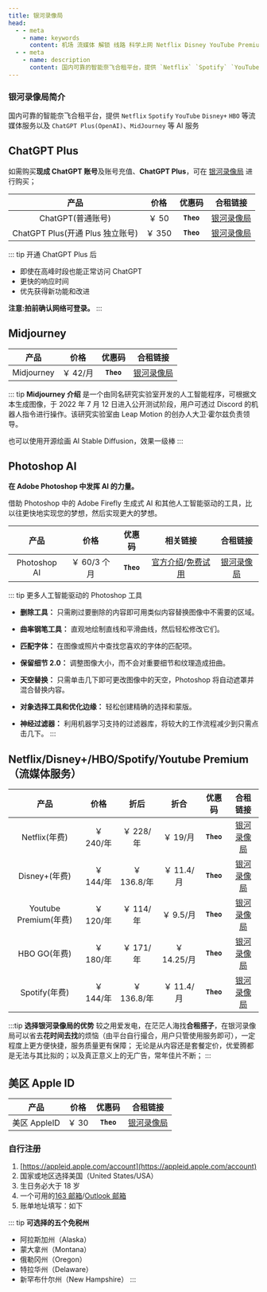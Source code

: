 ```yaml
---
title: 银河录像局
head:
  - - meta
    - name: keywords
      content: 机场 流媒体 解锁 线路 科学上网 Netflix Disney YouTube Premium HOB GO Spotify Hulu 奈飞小铺 银河录像局
  - - meta
    - name: description
      content: 国内可靠的智能奈飞合租平台，提供 `Netflix` `Spotify` `YouTube` `Disney+` `HBO` 等流媒体服务以及 `ChatGPT Plus(OpenAI)`、`MidJourney` 等 AI 服务
---
```


### 银河录像局简介

国内可靠的智能奈飞合租平台，提供 `Netflix` `Spotify` `YouTube` `Disney+` `HBO` 等流媒体服务以及 `ChatGPT Plus(OpenAI)`、`MidJourney` 等 AI 服务

## ChatGPT Plus

如需购买**现成 ChatGPT 账号**及账号充值、**ChatGPT Plus**，可在 [银河录像局](https://nf.video/kaIuE) 进行购买；

|               产品               |  价格  |   优惠码   |               合租链接               |
| :------------------------------: | :----: | :--------: | :----------------------------------: |
|        ChatGPT(普通账号)         | ￥ 50  | **`Theo`** | [银河录像局](https://nf.video/kaIuE) |
| ChatGPT Plus(开通 Plus 独立账号) | ￥ 350 | **`Theo`** | [银河录像局](https://nf.video/kaIuE) |

::: tip 开通 ChatGPT Plus 后

- 即使在高峰时段也能正常访问 ChatGPT
- 更快的响应时间
- 优先获得新功能和改进

**注意:拍前确认网络可登录。**
:::

## Midjourney

|    产品    |   价格   |   优惠码   |               合租链接               |
| :--------: | :------: | :--------: | :----------------------------------: |
| Midjourney | ￥ 42/月 | **`Theo`** | [银河录像局](https://nf.video/kaIuE) |

::: tip **Midjourney 介绍**
是一个由同名研究实验室开发的人工智能程序，可根据文本生成图像，于 2022 年 7 月 12 日进入公开测试阶段，用户可透过 Discord 的机器人指令进行操作。该研究实验室由 Leap Motion 的创办人大卫·霍尔兹负责领导。

也可以使用开源绘画 AI Stable Diffusion，效果一级棒
:::

## Photoshop AI

**在 Adob​​e Photoshop 中发挥 AI 的力量。**

借助 Photoshop 中的 Adob​​e Firefly 生成式 AI 和其他人工智能驱动的工具，比以往更快地实现您的梦想，然后实现更大的梦想。

|     产品     |     价格     |   优惠码   |                                                                          相关链接                                                                           |               合租链接               |
| :----------: | :----------: | :--------: | :---------------------------------------------------------------------------------------------------------------------------------------------------------: | :----------------------------------: |
| Photoshop AI | ￥ 60/3 个月 | **`Theo`** | [官方介绍](https://www.adobe.com/products/photoshop/ai.html)/[免费试用](https://www.adobe.com/products/photoshop/ai.html#mini-plans-web-cta-photoshop-card) | [银河录像局](https://nf.video/kaIuE) |

::: tip 更多人工智能驱动的 Photoshop 工具

- **删除工具：** 只需刷过要删除的内容即可用类似内容替换图像中不需要的区域。
- **曲率钢笔工具：** 直观地绘制直线和平滑曲线，然后轻松修改它们。
- **匹配字体：** 在图像或照片中查找您喜欢的字体的匹配项。

- **保留细节 2.0：** 调整图像大小，而不会对重要细节和纹理造成扭曲。

- **天空替换：** 只需单击几下即可更改图像中的天空，Photoshop 将自动遮罩并混合替换内容。

- **对象选择工具和优化边缘：** 轻松创建精确的选择和蒙版。

- **神经过滤器：** 利用机器学习支持的过滤器库，将较大的工作流程减少到只需点击几下。
  :::

## Netflix/Disney+/HBO/Spotify/Youtube Premium（流媒体服务）

|         产品          |   价格    |    折后     |    折合     |   优惠码   |               合租链接               |
| :-------------------: | :-------: | :---------: | :---------: | :--------: | :----------------------------------: |
|     Netflix(年费)     | ￥ 240/年 |  ￥ 228/年  |  ￥ 19/月   | **`Theo`** | [银河录像局](https://nf.video/kaIuE) |
|     Disney+(年费)     | ￥ 144/年 | ￥ 136.8/年 | ￥ 11.4/月  | **`Theo`** | [银河录像局](https://nf.video/kaIuE) |
| Youtube Premium(年费) | ￥ 120/年 |  ￥ 114/年  |  ￥ 9.5/月  | **`Theo`** | [银河录像局](https://nf.video/kaIuE) |
|     HBO GO(年费)      | ￥ 180/年 |  ￥ 171/年  | ￥ 14.25/月 | **`Theo`** | [银河录像局](https://nf.video/kaIuE) |
|     Spotify(年费)     | ￥ 144/年 | ￥ 136.8/年 | ￥ 11.4/月  | **`Theo`** | [银河录像局](https://nf.video/kaIuE) |

:::tip **选择银河录像局的优势**
较之用爱发电，在茫茫人海找**合租搭子**，在银河录像局可以省去**花时间去找**的烦恼（由平台自行撮合，用户只管使用服务即可），一定程度上更方便快捷，服务质量更有保障；
无论是从内容还是套餐定价，优爱腾都是无法与其比拟的；以及真正意义上的无广告，常年佳片不断；
:::

## 美区 Apple ID

|     产品     | 价格  |   优惠码   |               合租链接               |
| :----------: | :---: | :--------: | :----------------------------------: |
| 美区 AppleID | ￥ 30 | **`Theo`** | [银河录像局](https://nf.video/kaIuE) |

### 自行注册

1. [https://appleid.apple.com/account](https://appleid.apple.com/account)
2. 国家或地区选择美国（United States/USA）
3. 生日务必大于 18 岁
4. 一个可用的[163 邮箱](https://mail.163.com/)/[Outlook 邮箱](https://outlook.live.com/)
5. 账单地址填写：如下

::: tip **可选择的五个免税州**

- 阿拉斯加州（Alaska）
- 蒙大拿州（Montana）
- 俄勒冈州（Oregon）
- 特拉华州（Delaware）
- 新罕布什尔州（New Hampshire）
  :::

